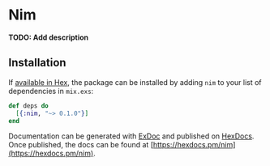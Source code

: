 # Nim

**TODO: Add description**

## Installation

If [available in Hex](https://hex.pm/docs/publish), the package can be installed
by adding `nim` to your list of dependencies in `mix.exs`:

```elixir
def deps do
  [{:nim, "~> 0.1.0"}]
end
```

Documentation can be generated with [ExDoc](https://github.com/elixir-lang/ex_doc)
and published on [HexDocs](https://hexdocs.pm). Once published, the docs can
be found at [https://hexdocs.pm/nim](https://hexdocs.pm/nim).


